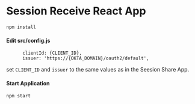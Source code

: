 # Session Receive React App

`npm install`

#### Edit src/config.js

```
      clientId: {CLIENT_ID},
      issuer: 'https://{OKTA_DOMAIN}/oauth2/default',
```

set `CLIENT_ID` and `issuer` to the same values as in the Seesion Share App.

#### Start Application

`npm start`
